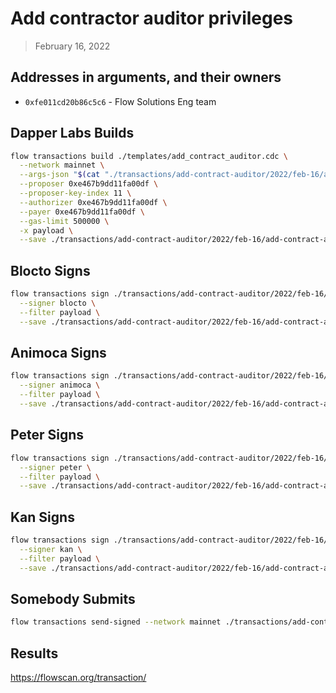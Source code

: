 # Add contractor auditor privileges

> February 16, 2022

## Addresses in arguments, and their owners

- `0xfe011cd20b86c5c6` - Flow Solutions Eng team

## Dapper Labs Builds

```sh
flow transactions build ./templates/add_contract_auditor.cdc \
  --network mainnet \
  --args-json "$(cat "./transactions/add-contract-auditor/2022/feb-16/arguments.json")" \
  --proposer 0xe467b9dd11fa00df \
  --proposer-key-index 11 \
  --authorizer 0xe467b9dd11fa00df \
  --payer 0xe467b9dd11fa00df \
  --gas-limit 500000 \
  -x payload \
  --save ./transactions/add-contract-auditor/2022/feb-16/add-contract-auditor-feb-16-unsigned.rlp
```

## Blocto Signs

```sh
flow transactions sign ./transactions/add-contract-auditor/2022/feb-16/add-contract-auditor-feb-16-unsigned.rlp \
  --signer blocto \
  --filter payload \
  --save ./transactions/add-contract-auditor/2022/feb-16/add-contract-auditor-feb-16-sig-1.rlp
```

## Animoca Signs

```sh
flow transactions sign ./transactions/add-contract-auditor/2022/feb-16/add-contract-auditor-feb-16-sig-1.rlp \
  --signer animoca \
  --filter payload \
  --save ./transactions/add-contract-auditor/2022/feb-16/add-contract-auditor-feb-16-sig-2.rlp
```

## Peter Signs

```sh
flow transactions sign ./transactions/add-contract-auditor/2022/feb-16/add-contract-auditor-feb-16-sig-2.rlp \
  --signer peter \
  --filter payload \
  --save ./transactions/add-contract-auditor/2022/feb-16/add-contract-auditor-feb-16-sig-3.rlp
```

## Kan Signs

```sh
flow transactions sign ./transactions/add-contract-auditor/2022/feb-16/add-contract-auditor-feb-16-sig-3.rlp \
  --signer kan \
  --filter payload \
  --save ./transactions/add-contract-auditor/2022/feb-16/add-contract-auditor-feb-16-sig-complete.rlp
```


## Somebody Submits

```sh
flow transactions send-signed --network mainnet ./transactions/add-contract-auditor/2022/feb-16/add-contract-auditor-feb-16-sig-complete.rlp
```

## Results

https://flowscan.org/transaction/
